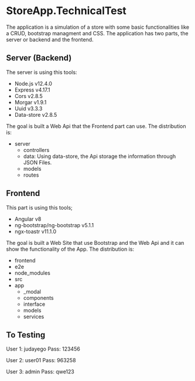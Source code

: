 # StoreApp.TechnicalTest
The application is a simulation of a store with some basic functionalities like a CRUD, bootstrap managment and CSS. The application has two parts, the server or backend and the frontend.

## Server (Backend)
The server is using this tools:
* Node.js v12.4.0
* Express v4.17.1
* Cors v2.8.5
* Morgar v1.9.1
* Uuid v3.3.3
* Data-store v2.8.5

The goal is built a Web Api that the Frontend part can use. The distribution is:
* server
  * controllers
  * data: Using data-store, the Api storage the information through JSON Files.
  * models
  * routes
  
## Frontend
This part is using this tools;
* Angular v8
* ng-bootstrap/ng-bootstrap v5.1.1
* ngx-toastr v11.1.0

The goal is built a Web Site that use Bootstrap and the Web Api and it can show the functionality of the App. The distribution is:
* frontend
 * e2e
 * node_modules
 * src
  * app
    * _modal
    * components
    * interface
    * models
    * services

## To Testing
User 1: judayego
Pass: 123456

User 2: user01
Pass: 963258

User 3: admin
Pass: qwe123
